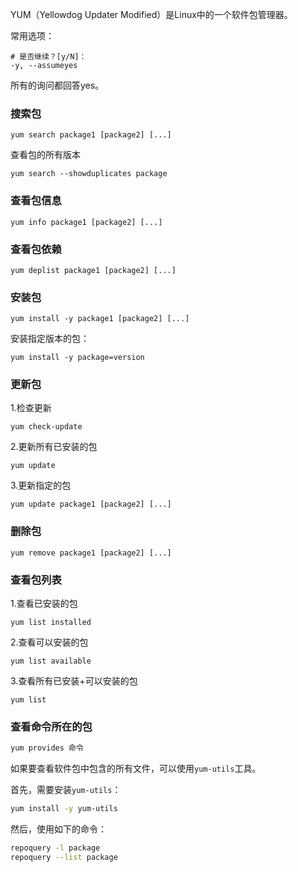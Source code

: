 YUM（Yellowdog Updater Modified）是Linux中的一个软件包管理器。

常用选项：

```shell
# 是否继续？[y/N]：
-y, --assumeyes
```

所有的询问都回答yes。

### 搜索包

```shell
yum search package1 [package2] [...]
```

查看包的所有版本

```shell
yum search --showduplicates package
```

### 查看包信息

```shell
yum info package1 [package2] [...]
```

### 查看包依赖

```shell
yum deplist package1 [package2] [...]
```

### 安装包

```shell
yum install -y package1 [package2] [...]
```

安装指定版本的包：

```shell
yum install -y package=version
```

### 更新包

1.检查更新

```shell
yum check-update
```

2.更新所有已安装的包

```shell
yum update
```

3.更新指定的包

```shell
yum update package1 [package2] [...]
```

### 删除包

```shell
yum remove package1 [package2] [...]
```

### 查看包列表

1.查看已安装的包

```shell
yum list installed
```

2.查看可以安装的包

```shell
yum list available
```

3.查看所有已安装+可以安装的包

```shell
yum list
```

### 查看命令所在的包

```bash
yum provides 命令
```

如果要查看软件包中包含的所有文件，可以使用`yum-utils`工具。

首先，需要安装`yum-utils`：

```bash
yum install -y yum-utils
```

然后，使用如下的命令：

```bash
repoquery -l package
repoquery --list package
```



